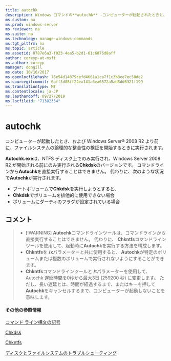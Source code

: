 ```yaml
---
title: autochk
description: Windows コマンドの**autochk** -コンピューターが起動されたときと、windows Server の前にファイルシステムの論理的な整合性の検証を開始するときに実行します。
ms.custom: na
ms.prod: windows-server
ms.reviewer: na
ms.suite: na
ms.technology: manage-windows-commands
ms.tgt_pltfrm: na
ms.topic: article
ms.assetid: 8787e6a3-f023-4ea5-b2d1-61c6876d8aff
author: coreyp-at-msft
ms.author: coreyp
manager: dongill
ms.date: 10/16/2017
ms.openlocfilehash: 76e54d14879cefd4661a1ca7f1c3b8ee7ec58de2
ms.sourcegitcommit: 6aff3d88ff22ea141a6ea6572a5ad8dd6321f199
ms.translationtype: MT
ms.contentlocale: ja-JP
ms.lasthandoff: 09/27/2019
ms.locfileid: "71382354"
---
```

# <a name="autochk"></a>autochk



コンピューターが起動したとき、および Windows Server® 2008 R2 より前に、ファイルシステムの論理的な整合性の検証を開始するときに実行されます。

**Autochk.exe**は、NTFS ディスク上でのみ実行され、Windows Server 2008 R2 が開始される前にのみ実行される**Chkdsk**のバージョンです。 コマンドラインから**Autochk**を直接実行することはできません。 代わりに、次のような状況で**Autochk**が実行されます。
-   ブートボリュームで**Chkdsk**を実行しようとすると、
-   **Chkdsk**でボリュームを排他的に使用できない場合
-   ボリュームにダーティのフラグが設定されている場合

## <a name="remarks"></a>コメント

> -   [!WARNING]
>     **Autochk**コマンドラインツールは、コマンドラインから直接実行することはできません。 代わりに、 **Chkntfs**コマンドラインツールを使用して、起動時に**Autochk**を実行する方法を構成します。
> -   **Chkntfs**を **/x**パラメーターと共に使用すると、 **Autochk**が特定のボリュームまたは複数のボリュームで実行されないようにすることができます。
> -   **Chkntfs**コマンドラインツールと **/t**パラメーターを使用して、Autochk 遅延時間を0秒から最大3日 (259200 秒) に変更します。 ただし、長い遅延とは、時間が経過するまで、またはキーを押して**Autochk**をキャンセルするまで、コンピューターが起動しないことを意味します。

#### <a name="additional-references"></a>その他の参照情報

[コマンド ライン構文の記号](command-line-syntax-key.md)

[Chkdsk](chkdsk.md)

[Chkntfs](chkntfs.md)

[ディスクとファイルシステムのトラブルシューティング](https://go.microsoft.com/fwlink/?LinkId=4527)